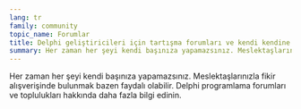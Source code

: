 ```yaml
---
lang: tr
family: community
topic_name: Forumlar
title: Delphi geliştiricileri için tartışma forumları ve kendi kendine yardım siteleri
summary: Her zaman her şeyi kendi başınıza yapamazsınız. Meslektaşlarınızla fikir alışverişinde bulunmak bazen faydalı olabilir. Delphi programlama forumları ve toplulukları hakkında daha fazla bilgi edinin.
---
```

Her zaman her şeyi kendi başınıza yapamazsınız. Meslektaşlarınızla fikir alışverişinde bulunmak bazen faydalı olabilir. Delphi programlama forumları ve toplulukları hakkında daha fazla bilgi edinin.